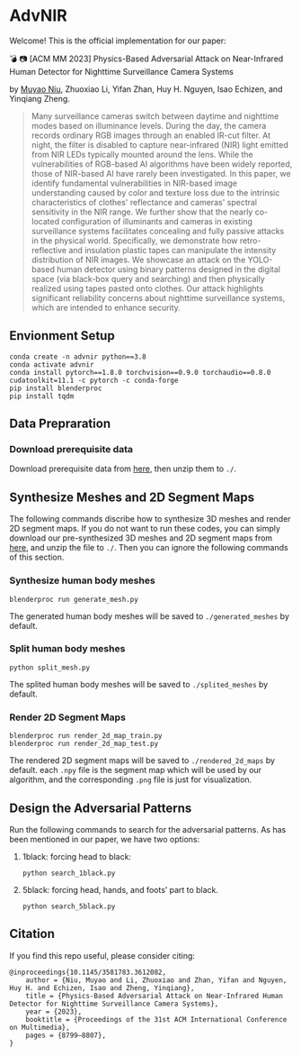# AdvNIR

Welcome! This is the official implementation for our paper:

💣 📷 [ACM MM 2023] Physics-Based Adversarial Attack on Near-Infrared Human Detector for Nighttime Surveillance Camera Systems

by [Muyao Niu](https://myniuuu.github.io), Zhuoxiao Li, Yifan Zhan, Huy H. Nguyen, Isao Echizen, and Yinqiang Zheng.

> Many surveillance cameras switch between daytime and nighttime modes based on illuminance levels. During the day, the camera records ordinary RGB images through an enabled IR-cut filter. At night, the filter is disabled to capture near-infrared (NIR) light emitted from NIR LEDs typically mounted around the lens. While the vulnerabilities of RGB-based AI algorithms have been widely reported, those of NIR-based AI have rarely been investigated. In this paper, we identify fundamental vulnerabilities in NIR-based image understanding caused by color and texture loss due to the intrinsic characteristics of clothes' reflectance and cameras' spectral sensitivity in the NIR range. We further show that the nearly co-located configuration of illuminants and cameras in existing surveillance systems facilitates concealing and fully passive attacks in the physical world. Specifically, we demonstrate how retro-reflective and insulation plastic tapes can manipulate the intensity distribution of NIR images. We showcase an attack on the YOLO-based human detector using binary patterns designed in the digital space (via black-box query and searching) and then physically realized using tapes pasted onto clothes. Our attack highlights significant reliability concerns about nighttime surveillance systems, which are intended to enhance security.

## Envionment Setup
```
conda create -n advnir python==3.8
conda activate advnir
conda install pytorch==1.8.0 torchvision==0.9.0 torchaudio==0.8.0 cudatoolkit=11.1 -c pytorch -c conda-forge
pip install blenderproc
pip install tqdm
```
## Data Prepraration

### Download prerequisite data

Download prerequisite data from [here](https://drive.google.com/file/d/1qsOxa4E6SMBs_2apNzbPXOB8b2BEA3TI/view?usp=sharing), then unzip them to `./`.

## Synthesize Meshes and 2D Segment Maps

The following commands discribe how to synthesize 3D meshes and render 2D segment maps. If you do not want to run these codes, you can simply download our pre-synthesized 3D meshes and 2D segment maps from [here](https://drive.google.com/file/d/1fHCbpk0e-pz2gVw_YkIGNAMkvjhp6rHN/view?usp=sharing), and unzip the file to `./`. Then you can ignore the following commands of this section.

### Synthesize human body meshes

```
blenderproc run generate_mesh.py
```

The generated human body meshes will be saved to `./generated_meshes` by default.

### Split human body meshes

```
python split_mesh.py
```

The splited human body meshes will be saved to `./splited_meshes` by default.

### Render 2D Segment Maps

```
blenderproc run render_2d_map_train.py
blenderproc run render_2d_map_test.py
```

The rendered 2D segment maps will be saved to `./rendered_2d_maps` by default. each `.npy` file is the segment map which will be used by our algorithm, and the corresponding `.png` file is just for visualization.


## Design the Adversarial Patterns

Run the following commands to search for the adversarial patterns. As has been mentioned in our paper, we have two options:

1. 1black: forcing head to black:

    ```
    python search_1black.py
    ```

2. 5black: forcing head, hands, and foots’ part to black.

    ```
    python search_5black.py
    ```


## Citation
If you find this repo useful, please consider citing:

```
@inproceedings{10.1145/3581783.3612082,
    author = {Niu, Muyao and Li, Zhuoxiao and Zhan, Yifan and Nguyen, Huy H. and Echizen, Isao and Zheng, Yinqiang},
    title = {Physics-Based Adversarial Attack on Near-Infrared Human Detector for Nighttime Surveillance Camera Systems},
    year = {2023},
    booktitle = {Proceedings of the 31st ACM International Conference on Multimedia},
    pages = {8799–8807},
}
```

